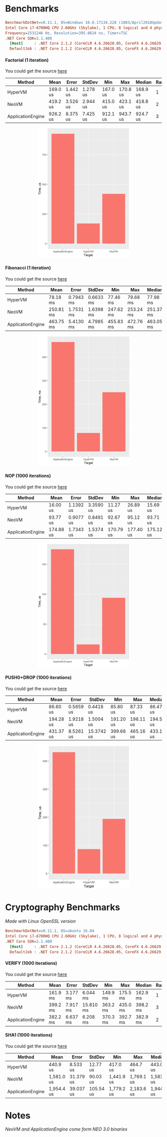 # Benchmarks

``` ini
BenchmarkDotNet=v0.11.1, OS=Windows 10.0.17134.228 (1803/April2018Update/Redstone4)
Intel Core i7-6700HQ CPU 2.60GHz (Skylake), 1 CPU, 8 logical and 4 physical cores
Frequency=2531246 Hz, Resolution=395.0624 ns, Timer=TSC
.NET Core SDK=2.1.400
  [Host]     : .NET Core 2.1.2 (CoreCLR 4.6.26628.05, CoreFX 4.6.26629.01), 64bit RyuJIT
  DefaultJob : .NET Core 2.1.2 (CoreCLR 4.6.26628.05, CoreFX 4.6.26629.01), 64bit RyuJIT
```

#### Factorial (1 iteration)

You could get the source [here](https://github.com/CityOfZion/neo-hypervm/blob/development/tests/Neo.HyperVM.Benchmarks/Benchmarks/VMBenchmarkFACTORIAL.cs)

<table>
<thead>
<tr><th>Method</th><th>Mean</th><th>Error</th><th>StdDev</th><th>Min</th><th>Max</th><th>Median</th><th>Rank</th></tr>
</thead>
<tbody>

<tr><td>HyperVM</td><td>169.0 us</td><td>1.442 us</td><td>1.278 us</td><td>167.0 us</td><td>170.8 us</td><td>168.9 us</td><td>1</td>
</tr><tr><td>NeoVM</td><td>419.2 us</td><td>3.526 us</td><td>2.944 us</td><td>415.0 us</td><td>423.1 us</td><td>418.8 us</td><td>2</td>
</tr><tr><td>ApplicationEngine</td><td>926.2 us</td><td>8.375 us</td><td>7.425 us</td><td>912.1 us</td><td>943.7 us</td><td>924.7 us</td><td>3</td>
</tr>

</tbody></table>

<p align="center">
<img src="https://github.com/CityOfZion/neo-hypervm/raw/development/images/Neo.HyperVM.Benchmarks.VMBenchmarkFACTORIAL-barplot.jpg" width="300">
</p>

#### Fibonacci (1 iteration)

You could get the source [here](https://github.com/CityOfZion/neo-hypervm/blob/development/tests/Neo.HyperVM.Benchmarks/Benchmarks/VMBenchmarkFB.cs)

<table>
<thead>
<tr><th>Method</th><th>Mean</th><th>Error</th><th>StdDev</th><th>Min</th><th>Max</th><th>Median</th><th>Rank</th></tr>
</thead>
<tbody>

<tr><td>HyperVM</td><td>78.18 ms</td><td>0.7943 ms</td><td>0.6633 ms</td><td>77.46 ms</td><td>79.68 ms</td><td>77.98 ms</td><td>1</td>
</tr><tr><td>NeoVM</td><td>250.81 ms</td><td>1.7531 ms</td><td>1.6398 ms</td><td>247.62 ms</td><td>253.24 ms</td><td>251.37 ms</td><td>2</td>
</tr><tr><td>ApplicationEngine</td><td>463.75 ms</td><td>5.4130 ms</td><td>4.7985 ms</td><td>455.83 ms</td><td>472.76 ms</td><td>463.05 ms</td><td>3</td>
</tr>

</tbody></table>

<p align="center">
<img src="https://github.com/CityOfZion/neo-hypervm/raw/development/images/Neo.HyperVM.Benchmarks.VMBenchmarkFB-barplot.jpg" width="300">
</p>

#### NOP (1000 iterations)

You could get the source [here](https://github.com/CityOfZion/neo-hypervm/blob/development/tests/Neo.HyperVM.Benchmarks/Benchmarks/VMBenchmarkNOP.cs)

<table>
<thead>
<tr><th>Method</th><th>Mean</th><th>Error</th><th>StdDev</th><th>Min</th><th>Max</th><th>Median</th><th>Rank</th></tr>
</thead>
<tbody>

<tr><td>HyperVM</td><td>16.00 us</td><td>1.1392 us</td><td>3.3590 us</td><td>11.27 us</td><td>26.89 us</td><td>15.69 us</td><td>1</td>
</tr><tr><td>NeoVM</td><td>93.77 us</td><td>0.9077 us</td><td>0.8491 us</td><td>92.67 us</td><td>95.12 us</td><td>93.71 us</td><td>2</td>
</tr><tr><td>ApplicationEngine</td><td>174.88 us</td><td>1.7343 us</td><td>1.5374 us</td><td>170.79 us</td><td>177.40 us</td><td>175.12 us</td><td>3</td>
</tr>

</tbody></table>

<p align="center">
<img src="https://github.com/CityOfZion/neo-hypervm/raw/development/images/Neo.HyperVM.Benchmarks.VMBenchmarkNOP-barplot.jpg" width="300">
</p>

#### PUSH0+DROP (1000 iterations)

You could get the source [here](https://github.com/CityOfZion/neo-hypervm/blob/development/tests/Neo.HyperVM.Benchmarks/Benchmarks/VMBenchmarkPUSH0.cs)

<table>
<thead>
<tr><th>Method</th><th>Mean</th><th>Error</th><th>StdDev</th><th>Min</th><th>Max</th><th>Median</th><th>Rank</th></tr>
</thead>
<tbody>

<tr><td>HyperVM</td><td>86.60 us</td><td>0.5659 us</td><td>0.4418 us</td><td>85.80 us</td><td>87.33 us</td><td>86.47 us</td><td>1</td>
</tr><tr><td>NeoVM</td><td>194.28 us</td><td>1.9218 us</td><td>1.5004 us</td><td>191.20 us</td><td>196.11 us</td><td>194.54 us</td><td>2</td>
</tr><tr><td>ApplicationEngine</td><td>431.37 us</td><td>8.5261 us</td><td>15.3742 us</td><td>399.66 us</td><td>465.16 us</td><td>433.15 us</td><td>3</td>
</tr>

</tbody></table>

<p align="center">
<img src="https://github.com/CityOfZion/neo-hypervm/raw/development/images/Neo.HyperVM.Benchmarks.VMBenchmarkPUSH0-barplot.jpg" width="300">
</p>

# Cryptography Benchmarks

*Made with Linux OpenSSL version*

``` ini
BenchmarkDotNet=v0.11.1, OS=ubuntu 16.04
Intel Core i7-6700HQ CPU 2.60GHz (Skylake), 1 CPU, 8 logical and 4 physical cores
.NET Core SDK=2.1.400
  [Host]     : .NET Core 2.1.2 (CoreCLR 4.6.26628.05, CoreFX 4.6.26629.01), 64bit RyuJIT
  DefaultJob : .NET Core 2.1.2 (CoreCLR 4.6.26628.05, CoreFX 4.6.26629.01), 64bit RyuJIT
```

#### VERIFY (1000 iterations)

You could get the source [here](https://github.com/CityOfZion/neo-hypervm/blob/development/tests/Neo.HyperVM.Benchmarks/Benchmarks/VMBenchmarkVERIFY.cs)

<table>
<thead>
<tr><th>Method</th><th>Mean</th><th>Error</th><th>StdDev</th><th>Min</th><th>Max</th><th>Median</th><th>Rank</th></tr>
</thead>
<tbody>
  
<tr><td>HyperVM</td><td>161.9 ms</td><td>3.177 ms</td><td>6.044 ms</td><td>149.9 ms</td><td>175.5 ms</td><td>162.9 ms</td><td>1</td>
</tr><tr><td>NeoVM</td><td>399.2 ms</td><td>7.917 ms</td><td>15.810 ms</td><td>363.2 ms</td><td>435.0 ms</td><td>398.2 ms</td><td>3</td>
</tr><tr><td>ApplicationEngine</td><td>382.2 ms</td><td>6.637 ms</td><td>6.208 ms</td><td>370.3 ms</td><td>392.7 ms</td><td>382.9 ms</td><td>2</td>
</tr>

</tbody></table>

#### SHA1 (1000 iterations)

You could get the source [here](https://github.com/CityOfZion/neo-hypervm/blob/development/tests/Neo.HyperVM.Benchmarks/Benchmarks/VMBenchmarkSHA1.cs)

<table>
<thead>
<tr><th>Method</th><th>Mean</th><th>Error</th><th>StdDev</th><th>Min</th><th>Max</th><th>Median</th><th>Rank</th></tr>
</thead>
<tbody>

<tr><td>HyperVM</td><td>440.9 us</td><td>8.533 us</td><td>12.77 us</td><td>417.0 us</td><td>464.7 us</td><td>443.0 us</td><td>1</td>
</tr><tr><td>NeoVM</td><td>1,581.0 us</td><td>31.379 us</td><td>90.03 us</td><td>1,441.9 us</td><td>1,769.1 us</td><td>1,583.8 us</td><td>2</td>
</tr><tr><td>ApplicationEngine</td><td>1,954.4 us</td><td>39.037 us</td><td>105.54 us</td><td>1,779.2 us</td><td>2,183.6 us</td><td>1,944.8 us</td><td>3</td>
</tr>

</tbody></table>

# Notes

*NeoVM and ApplicationEngine come form NEO 3.0 binaries*
